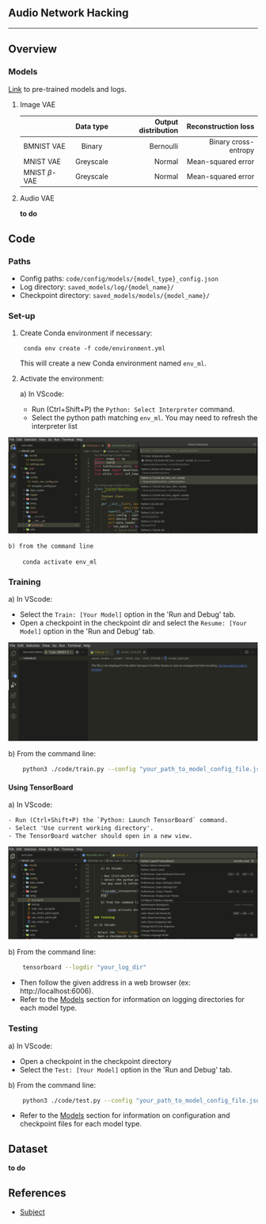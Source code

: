 
## Audio Network Hacking

---

## Overview

### Models

[Link](https://www.dropbox.com/sh/vmampx0zyz7hxw7/AABQ9FFVGdM2SEdg1PIVMBoRa?dl=0) to pre-trained models and logs.


1) Image VAE


    |                   | Data type | Output distribution | Reconstruction loss  |
    |-------------------|:---------:|--------------------:|---------------------:|
    | BMNIST VAE        | Binary    | Bernoulli           | Binary cross-entropy |
    | MNIST VAE         | Greyscale | Normal              | Mean-squared error   |
    | MNIST $\beta$-VAE | Greyscale | Normal              | Mean-squared error   |

2) Audio VAE 

    __to do__

## Code

### Paths

- Config paths: `code/config/models/{model_type}_config.json`
- Log directory: `saved_models/log/{model_name}/`
- Checkpoint directory: `saved_models/models/{model_name}/`
### Set-up

1) Create Conda environment if necessary:

        conda env create -f code/environment.yml

    This will create a new Conda environment named `env_ml`.

2) Activate the environment:

    a) In VScode:

    - Run (Ctrl+Shift+P) the `Python: Select Interpreter` command.
    - Select the python path matching `env_ml`.
    You may need to refresh the interpreter list 

![vscoder_interpreter](./doc/resources/images/vscode_interpreter.png)

    b) from the command line

        conda activate env_ml

### Training

a) In VScode:

- Select the `Train: [Your Model]` option in the 'Run and Debug' tab.
- Open a checkpoint in the checkpoint dir and select 
the `Resume: [Your Model]` option in the 'Run and Debug' tab.


![vscoder_interpreter](./doc/resources/images/vscode_training.png)

b) From the command line:

```bash
    python3 ./code/train.py --config "your_path_to_model_config_file.json" [--resume "your_path_to_model_checkpoint_file.pkl"])
```

#### Using TensorBoard

a) In VScode:

    - Run (Ctrl+Shift+P) the `Python: Launch TensorBoard` command.
    - Select 'Use current working directory'.
    - The TensorBoard watcher should open in a new view. 

![vscoder_interpreter](./doc/resources/images/vscode_tensorboard.png)


b) From the command line:

```bash
    tensorboard --logdir "your_log_dir"
```

- Then follow the given address in a web browser
(ex: http://localhost:6006).
- Refer to the [Models](###Models) section for information
on logging directories for each model type.

### Testing

a) In VScode:
- Open a checkpoint in the checkpoint directory
- Select the `Test: [Your Model]` option in the 'Run and Debug' tab.



b) From the command line:

```bash
    python3 ./code/test.py --config "your_path_to_model_config_file.json" --resume "your_path_to_model_checkpoint_file.pkl")
```

- Refer to the [Models](###Models) section for information
on configuration and checkpoint files for each model type.

## Dataset


__to do__


## References

- [Subject](./doc/atiam2021_Chemla.pdf)
